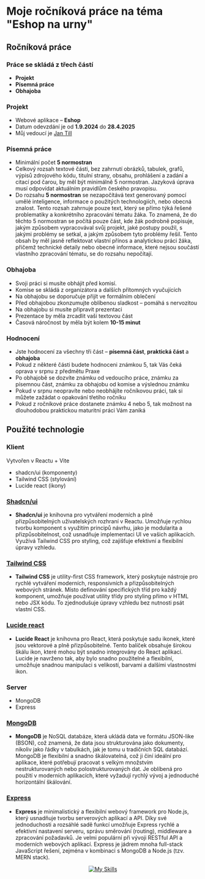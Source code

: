 # Moje ročníková práce na téma "Eshop na urny"
## Ročníková práce
### Práce se skládá z třech částí
- **Projekt**
- **Písemná práce**
- **Obhajoba**
### Projekt
- Webové aplikace – **Eshop**
- Datum odevzdání je od **1.9.2024** do **28.4.2025**
- Můj vedoucí je [Jan Till](https://github.com/honziktillu)
### Písemná práce
- Minimální počet **5 normostran**
- Celkový rozsah textové části, bez zahrnutí obrázků, tabulek, grafů, výpisů zdrojového kódu, titulní strany, obsahu, prohlášení a zadání a citací pod čarou, by měl být minimálně 5 normostran. Jazyková úprava musí odpovídat aktuálním pravidlům českého pravopisu.
- Do rozsahu **5 normostran** se nezapočítává text generovaný pomocí umělé inteligence, informace o použitých technologiích, nebo obecná znalost. Tento rozsah zahrnuje pouze text, který se přímo týká řešené problematiky a konkrétního zpracování tématu žáka. To znamená, že do těchto 5 normostran se počítá pouze část, kde žák podrobně popisuje, jakým způsobem vypracovával svůj projekt, jaké postupy použil, s jakými problémy se setkal, a jakým způsobem tyto problémy řešil. Tento obsah by měl jasně reflektovat vlastní přínos a analytickou práci žáka, přičemž technické detaily nebo obecné informace, které nejsou součástí vlastního zpracování tématu, se do rozsahu nepočítají.
### Obhajoba
- Svoji práci si musíte obhájit před komisí.
- Komise se skládá z organizátora a dalších přítomných vyučujících
- Na obhajobu se doporučuje přijít ve formálním oblečení 
- Před obhajobou zkonzumujte oblíbenou sladkost – pomáhá s nervozitou
- Na obhajobu si musíte připravit prezentaci
- Prezentace by měla zrcadlit vaši textovou část
- Časová náročnost by měla být kolem **10-15 minut**
### Hodnocení
- Jste hodnocení za všechny tři část – **písemná část**, **praktická část** a **obhajoba**
- Pokud z některé části budete hodnoceni známkou 5, tak Vás čeká oprava v srpnu z předmětu Praxe
- Po obhajobě se dozvíte známku od vedoucího práce, známku za písemnou část, známku za obhajobu od komise a výslednou známku
- Pokud v srpnu neopravíte nebo neobhájíte ročníkovou práci, tak si můžete zažádat o opakování třetího ročníku
- Pokud z ročníkové práce dostanete známku 4 nebo 5, tak možnost na dlouhodobou praktickou maturitní práci Vám zaniká
## Použité technologie
### Klient
Vytvořen v Reactu + Vite
- shadcn/ui (komponenty)
- Tailwind CSS (stylování)
- Lucide react (ikony)

### [Shadcn/ui](https://ui.shadcn.com/)
- **Shadcn/ui** je knihovna pro vytváření moderních a plně přizpůsobitelných uživatelských rozhraní v Reactu. Umožňuje rychlou tvorbu komponent s využitím principů návrhu, jako je modularita a přizpůsobitelnost, což usnadňuje implementaci UI ve vašich aplikacích. Využívá Tailwind CSS pro styling, což zajišťuje efektivní a flexibilní úpravy vzhledu.
### [Tailwind CSS](https://tailwindcss.com/)
- **Tailwind CSS** je utility-first CSS framework, který poskytuje nástroje pro rychlé vytváření moderních, responsivních a přizpůsobitelných webových stránek. Místo definování specifických tříd pro každý komponent, umožňuje používat utility třídy pro styling přímo v HTML nebo JSX kódu. To zjednodušuje úpravy vzhledu bez nutnosti psát vlastní CSS.
### [Lucide react](https://lucide.dev/icons/)
- **Lucide React** je knihovna pro React, která poskytuje sadu ikonek, které jsou vektorové a plně přizpůsobitelné. Tento balíček obsahuje širokou škálu ikon, které mohou být snadno integrovány do React aplikací. Lucide je navrženo tak, aby bylo snadno použitelné a flexibilní, umožňuje snadnou manipulaci s velikostí, barvami a dalšími vlastnostmi ikon.
### Server
- MongoDB
- Express
### [MongoDB](https://www.mongodb.com/)
- **MongoDB** je NoSQL databáze, která ukládá data ve formátu JSON-like (BSON), což znamená, že data jsou strukturována jako dokumenty, nikoliv jako řádky v tabulkách, jak je tomu u tradičních SQL databází. MongoDB je flexibilní a snadno škálovatelná, což ji činí ideální pro aplikace, které potřebují pracovat s velkým množstvím nestrukturovaných nebo polostrukturovaných dat. Je oblíbená pro použití v moderních aplikacích, které vyžadují rychlý vývoj a jednoduché horizontální škálování.
### [Express](https://expressjs.com/)
- **Express** je minimalistický a flexibilní webový framework pro Node.js, který usnadňuje tvorbu serverových aplikací a API. Díky své jednoduchosti a rozsáhlé sadě funkcí umožňuje Express rychlé a efektivní nastavení serveru, správu směrování (routing), middleware a zpracování požadavků. Je velmi populární při vývoji RESTful API a moderních webových aplikací. Express je jádrem mnoha full-stack JavaScript řešení, zejména v kombinaci s MongoDB a Node.js (tzv. MERN stack).
<div align=center>
  
  [![My Skills](https://skillicons.dev/icons?i=js,mongodb,html,css,express,react,nodejs,tailwind&perline=4)](https://skillicons.dev)
  
</div>
